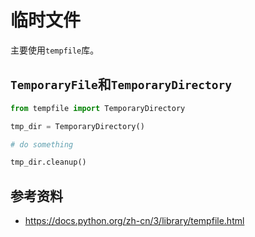 # 临时文件

主要使用`tempfile`库。

## `TemporaryFile`和`TemporaryDirectory`

```python
from tempfile import TemporaryDirectory

tmp_dir = TemporaryDirectory()

# do something

tmp_dir.cleanup()
```

## 参考资料

- https://docs.python.org/zh-cn/3/library/tempfile.html
